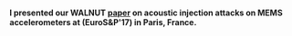 #### I presented our **WALNUT** <a href="{{ base_path }}/pubs/walnut/walnut-euros&p-17.pdf">paper</a> on acoustic injection attacks on MEMS accelerometers at (**EuroS&P'17**) in Paris, France.

